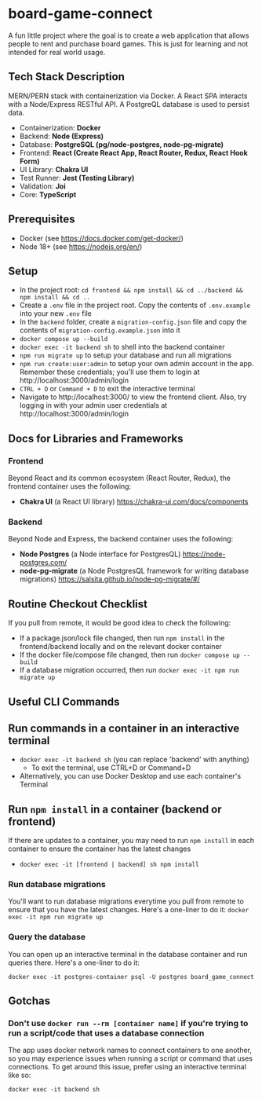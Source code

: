 # board-game-connect
A fun little project where the goal is to create a web application that allows people to rent and purchase board games. This is just for learning and not intended for real world usage.

## Tech Stack Description
MERN/PERN stack with containerization via Docker. A React SPA interacts with a Node/Express RESTful API. A PostgreQL database is used to persist data.

- Containerization: **Docker**
- Backend: **Node (Express)**
- Database: **PostgreSQL (pg/node-postgres, node-pg-migrate)**
- Frontend: **React (Create React App, React Router, Redux, React Hook Form)**
- UI Library: **Chakra UI**
- Test Runner: **Jest (Testing Library)**
- Validation: **Joi**
- Core: **TypeScript**

## Prerequisites
- Docker (see https://docs.docker.com/get-docker/)
- Node 18+ (see https://nodejs.org/en/)
 
## Setup
- In the project root: `cd frontend && npm install && cd ../backend && npm install && cd ..`
- Create a `.env` file in the project root. Copy the contents of `.env.example` into your new `.env` file
- In the `backend` folder, create a `migration-config.json` file and copy the contents of `migration-config.example.json` into it
- `docker compose up --build`
- `docker exec -it backend sh` to shell into the backend container
- `npm run migrate up` to setup your database and run all migrations
- `npm run create:user:admin` to setup your own admin account in the app. Remember these credentials; you'll use them to login at http://localhost:3000/admin/login
- `CTRL + D` or `Command + D` to exit the interactive terminal
- Navigate to http://localhost:3000/ to view the frontend client. Also, try logging in with your admin user credentials at http://localhost:3000/admin/login

## Docs for Libraries and Frameworks

### Frontend
Beyond React and its common ecosystem (React Router, Redux), the frontend container uses the following:
- **Chakra UI** (a React UI library) https://chakra-ui.com/docs/components

### Backend
Beyond Node and Express, the backend container uses the following:
- **Node Postgres** (a Node interface for PostgresQL) https://node-postgres.com/
- **node-pg-migrate** (a Node PostgresQL framework for writing database migrations) https://salsita.github.io/node-pg-migrate/#/

## Routine Checkout Checklist
If you pull from remote, it would be good idea to check the following:
- If a package.json/lock file changed, then run `npm install` in the frontend/backend locally and on the relevant docker container
- If the docker file/compose file changed, then run `docker compose up --build`
- If a database migration occurred, then run `docker exec -it npm run migrate up`

## Useful CLI Commands
## Run commands in a container in an interactive terminal
- `docker exec -it backend sh` (you can replace 'backend' with anything)
  - To exit the terminal, use CTRL+D or Command+D
- Alternatively, you can use Docker Desktop and use each container's Terminal

## Run `npm install` in a container (backend or frontend)
If there are updates to a container, you may need to run `npm install` in each container to ensure the container has the latest changes
- `docker exec -it [frontend | backend] sh npm install`

### Run database migrations
You'll want to run database migrations everytime you pull from remote to ensure that you have the latest changes. Here's a one-liner to do it:
`docker exec -it npm run migrate up`

### Query the database
You can open up an interactive terminal in the database container and run queries there. Here's a one-liner to do it:

`docker exec -it postgres-container psql -U postgres board_game_connect`

## Gotchas

### Don't use `docker run --rm [container name]` if you're trying to run a script/code that uses a database connection
The app uses docker network names to connect containers to one another, so you may experience issues when running a script or command that uses connections. To get around this issue, prefer using an interactive terminal like so:

`docker exec -it backend sh`
